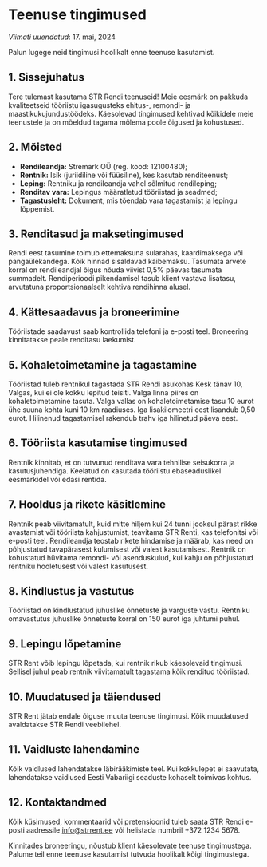 # Teenuse tingimused

_Viimati uuendatud_: 17. mai, 2024

Palun lugege neid tingimusi hoolikalt enne teenuse kasutamist.

## 1. Sissejuhatus

Tere tulemast kasutama STR Rendi teenuseid! Meie eesmärk on pakkuda kvaliteetseid tööriistu igasugusteks ehitus-, remondi- ja maastikukujundustöödeks. Käesolevad tingimused kehtivad kõikidele meie teenustele ja on mõeldud tagama mõlema poole õigused ja kohustused.

## 2. Mõisted

- **Rendileandja:** Stremark OÜ (reg. kood: 12100480);
- **Rentnik:** Isik (juriidiline või füüsiline), kes kasutab renditeenust;
- **Leping:** Rentniku ja rendileandja vahel sõlmitud rendileping;
- **Renditav vara:** Lepingus määratletud tööriistad ja seadmed;
- **Tagastusleht:** Dokument, mis tõendab vara tagastamist ja lepingu lõppemist.

## 3. Renditasud ja maksetingimused

Rendi eest tasumine toimub ettemaksuna sularahas, kaardimaksega või pangaülekandega. Kõik hinnad sisaldavad käibemaksu. Tasumata arvete korral on rendileandjal õigus nõuda viivist 0,5% päevas tasumata summadelt. Rendiperioodi pikendamisel tasub klient vastava lisatasu, arvutatuna proportsionaalselt kehtiva rendihinna alusel.

## 4. Kättesaadavus ja broneerimine

Tööriistade saadavust saab kontrollida telefoni ja e-posti teel. Broneering kinnitatakse peale renditasu laekumist.

## 5. Kohaletoimetamine ja tagastamine

Tööriistad tuleb rentnikul tagastada STR Rendi asukohas Kesk tänav 10, Valgas, kui ei ole kokku lepitud teisiti. Valga linna piires on kohaletoimetamine tasuta. Valga vallas on kohaletoimetamise tasu 10 eurot ühe suuna kohta kuni 10 km raadiuses. Iga lisakilomeetri eest lisandub 0,50 eurot. Hilinenud tagastamisel rakendub trahv iga hilinetud päeva eest.

## 6. Tööriista kasutamise tingimused

Rentnik kinnitab, et on tutvunud renditava vara tehnilise seisukorra ja kasutusjuhendiga. Keelatud on kasutada tööriistu ebaseaduslikel eesmärkidel või edasi rentida.

## 7. Hooldus ja rikete käsitlemine

Rentnik peab viivitamatult, kuid mitte hiljem kui 24 tunni jooksul pärast rikke avastamist või tööriista kahjustumist, teavitama STR Renti, kas telefonitsi või e-posti teel. Rendileandja teostab rikete hindamise ja määrab, kas need on põhjustatud tavapärasest kulumisest või valest kasutamisest. Rentnik on kohustatud hüvitama remondi- või asenduskulud, kui kahju on põhjustatud rentniku hooletusest või valest kasutusest.

## 8. Kindlustus ja vastutus

Tööriistad on kindlustatud juhuslike õnnetuste ja varguste vastu. Rentniku omavastutus juhuslike õnnetuste korral on 150 eurot iga juhtumi puhul.

## 9. Lepingu lõpetamine

STR Rent võib lepingu lõpetada, kui rentnik rikub käesolevaid tingimusi. Sellisel juhul peab rentnik viivitamatult tagastama kõik renditud tööriistad.

## 10. Muudatused ja täiendused

STR Rent jätab endale õiguse muuta teenuse tingimusi. Kõik muudatused avaldatakse STR Rendi veebilehel.

## 11. Vaidluste lahendamine

Kõik vaidlused lahendatakse läbirääkimiste teel. Kui kokkulepet ei saavutata, lahendatakse vaidlused Eesti Vabariigi seaduste kohaselt toimivas kohtus.

## 12. Kontaktandmed

Kõik küsimused, kommentaarid või pretensioonid tuleb saata STR Rendi e-posti aadressile <info@strrent.ee> või helistada numbril +372 1234 5678.

Kinnitades broneeringu, nõustub klient käesolevate teenuse tingimustega. Palume teil enne teenuse kasutamist tutvuda hoolikalt kõigi tingimustega.
